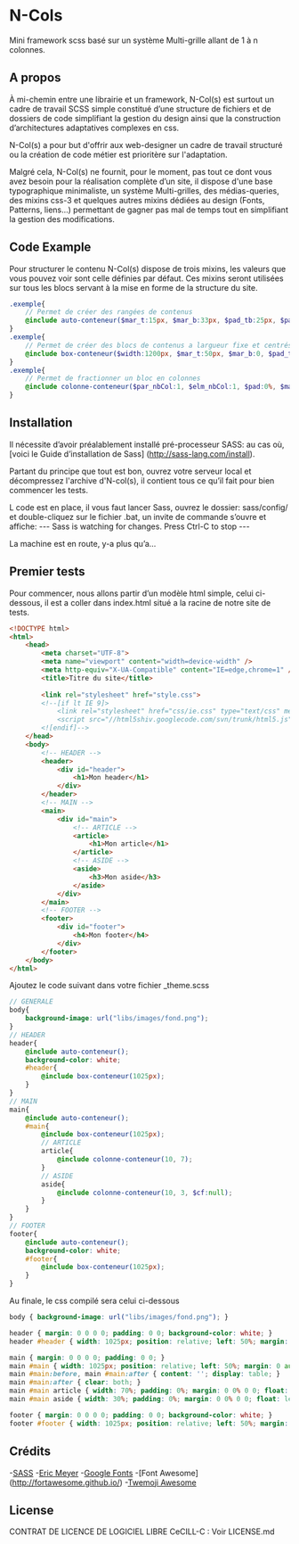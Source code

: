 # N-Cols
Mini framework scss basé sur un système Multi-grille allant de 1 à n colonnes.

## A propos
À mi-chemin entre une librairie et un framework, N-Col(s) est surtout un cadre de travail SCSS simple constitué d’une structure de fichiers et de dossiers de code simplifiant la gestion du design ainsi que la construction d’architectures adaptatives complexes en css.

N-Col(s) a pour but d'offrir aux web-designer un cadre de travail structuré ou la création de code métier est prioritère sur l'adaptation.

Malgré cela, N-Col(s) ne fournit, pour le moment, pas tout ce dont vous avez besoin pour la réalisation complète d’un site, il dispose d'une base typographique minimaliste, un système Multi-grilles, des médias-queries, des mixins css-3 et quelques autres mixins dédiées au design (Fonts, Patterns, liens…) permettant de gagner pas mal de temps tout en simplifiant la gestion des modifications.

## Code Example

Pour structurer le contenu N-Col(s) dispose de trois mixins, les valeurs que vous pouvez voir sont celle définies par défaut. 
Ces mixins seront utilisées sur tous les blocs servant à la mise en forme de la structure du site.

```scss
.exemple{
    // Permet de créer des rangées de contenus
    @include auto-conteneur($mar_t:15px, $mar_b:33px, $pad_tb:25px, $pad_lr:25px, $cf:null); 
}
.exemple{
    // Permet de créer des blocs de contenus a largueur fixe et centrés
    @include box-conteneur($width:1200px, $mar_t:50px, $mar_b:0, $pad_tb:0, $pad_lr:0, $cf:null);
}
.exemple{
    // Permet de fractionner un bloc en colonnes
    @include colonne-conteneur($par_nbCol:1, $elm_nbCol:1, $pad:0%, $mar_r:0%, $fin:null, $cf:null);
}
```

## Installation
Il nécessite d’avoir préalablement installé pré-processeur SASS: au cas où, [voici le Guide d’installation de Sass] (http://sass-lang.com/install).

Partant du principe que tout est bon, ouvrez votre serveur local et décompressez l'archive d'N-col(s), il contient tous ce qu’il fait pour bien commencer les tests.

L code est en place, il vous faut lancer Sass, ouvrez le dossier: sass/config/ et double-cliquez sur le fichier .bat, un invite de commande s’ouvre et affiche: --- Sass is watching for changes. Press Ctrl-C to stop ---

La machine est en route, y-a plus qu’a…

## Premier tests
Pour commencer, nous allons partir d’un modèle html simple, celui ci-dessous, il est a coller dans index.html situé a la racine de notre site de tests.

```html
<!DOCTYPE html>
<html>
    <head>
        <meta charset="UTF-8">
        <meta name="viewport" content="width=device-width" />
        <meta http-equiv="X-UA-Compatible" content="IE=edge,chrome=1" />
        <title>Titre du site</title>
        
        <link rel="stylesheet" href="style.css">
        <!--[if lt IE 9]>
            <link rel="stylesheet" href="css/ie.css" type="text/css" media="screen"/>
            <script src="//html5shiv.googlecode.com/svn/trunk/html5.js"></script>
        <![endif]-->
    </head>
    <body>
        <!-- HEADER -->
        <header>
            <div id="header">
                <h1>Mon header</h1>
            </div>
        </header>
        <!-- MAIN -->
        <main>
            <div id="main">
                <!-- ARTICLE -->
                <article>
                    <h1>Mon article</h1>
                </article>
                <!-- ASIDE -->
                <aside>
                    <h3>Mon aside</h3>
                </aside>
            </div>
        </main>
        <!-- FOOTER -->
        <footer>
            <div id="footer">
                <h4>Mon footer</h4>
            </div>
        </footer>
    </body>
</html>
```

Ajoutez le code suivant dans votre fichier _theme.scss

```scss
// GENERALE
body{
    background-image: url("libs/images/fond.png");
}
// HEADER
header{
    @include auto-conteneur();
    background-color: white;
    #header{
        @include box-conteneur(1025px);
    }
}
// MAIN
main{
    @include auto-conteneur();
    #main{
        @include box-conteneur(1025px);
        // ARTICLE
        article{
            @include colonne-conteneur(10, 7);
        }
        // ASIDE
        aside{
            @include colonne-conteneur(10, 3, $cf:null);
        }
    }
}
// FOOTER
footer{
    @include auto-conteneur();
    background-color: white;
    #footer{
        @include box-conteneur(1025px);
    }
}
```

Au finale, le css compilé sera celui ci-dessous

```css
body { background-image: url("libs/images/fond.png"); }

header { margin: 0 0 0 0; padding: 0 0; background-color: white; }
header #header { width: 1025px; position: relative; left: 50%; margin: 0 auto 0 -512.5px; padding: 0 0; }

main { margin: 0 0 0 0; padding: 0 0; }
main #main { width: 1025px; position: relative; left: 50%; margin: 0 auto 0 -512.5px; padding: 0 0; *zoom: 1; overflow: hidden; }
main #main:before, main #main:after { content: ''; display: table; }
main #main:after { clear: both; }
main #main article { width: 70%; padding: 0%; margin: 0 0% 0 0; float: left; }
main #main aside { width: 30%; padding: 0%; margin: 0 0% 0 0; float: left; }

footer { margin: 0 0 0 0; padding: 0 0; background-color: white; }
footer #footer { width: 1025px; position: relative; left: 50%; margin: 0 auto 0 -512.5px; padding: 0 0; }
```

## Crédits

 -[SASS](http://sass-lang.com/)
 -[Eric Meyer](http://meyerweb.com/eric/tools/css/reset/)
 -[Google Fonts](https://www.google.com/fonts/)
 -[Font Awesome] (http://fortawesome.github.io/)
 -[Twemoji Awesome](http://ellekasai.github.io/twemoji-awesome/)

## License

CONTRAT DE LICENCE DE LOGICIEL LIBRE CeCILL-C : Voir LICENSE.md